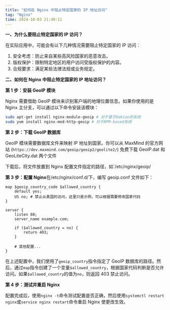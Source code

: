 ```yaml
---
title: "如何在 Nginx 中阻止特定国家的 IP 地址访问"
tag: "Nginx"
time: 2024-10-03 21:49:11
---
```


**一、为什么要阻止特定国家的 IP 访问？**

在实际应用中，可能会有以下几种情况需要阻止特定国家的 IP 访问：

1. 安全考虑：防止来自某些高风险国家的恶意攻击。
2. 版权保护：限制特定地区的用户访问受版权保护的内容。
3. 合规要求：满足某些法律法规或业务规定。

**二、如何在 Nginx 中阻止特定国家的 IP 地址访问？**

**第 1 步：安装 GeoIP 模块**

Nginx 需要借助 GeoIP 模块来识别客户端的地理位置信息。如果你使用的是 Nginx 主分支，可以通过以下命令安装该模块：

```sh
sudo apt-get install nginx-module-geoip # 对于基于Debian的系统
sudo yum install nginx-mod-http-geoip # 对于RPM-based系统
```

**第 2 步：下载 GeoIP 数据库**

GeoIP 模块需要数据库文件来映射 IP 地址到国家。你可以从 MaxMind 的官方网站 (`https://dev.maxmind.com/geoip/geoip2/geolite2/`) 免费下载 GeoIP.dat 和 GeoLiteCity.dat 两个文件

下载后，将文件放置到 Nginx 配置文件指定的路径，如\`/etc/nginx/geoip/

**第 3 步：配置 Nginx**在/etc/nginx/conf.d/下，编写 geoip.conf 文件如下：

```nginx
map $geoip_country_code $allowed_country {
    default yes;
    US no; # 禁止从美国的访问，这里只是示例，可以根据需要修改国家代码
}

server {
    listen 80;
    server_name example.com;

    if ($allowed_country = no) {
        return 403;
    }

    # 其他配置...
}
```

在上述配置中，我们使用了`geoip_country`指令指定了 GeoIP 数据库的路径。然后，通过`map`指令创建了一个变量`$allowed_country`，根据国家代码判断是否允许访问。如果`$allowed_country`的值为`no`，则返回 403 禁止访问。

**第 4 步：测试并重启 Nginx**

配置完成后，使用`nginx -t`命令测试配置是否正确，然后使用`systemctl restart nginx`或`service nginx restart`命令重启 Nginx 使更改生效。
